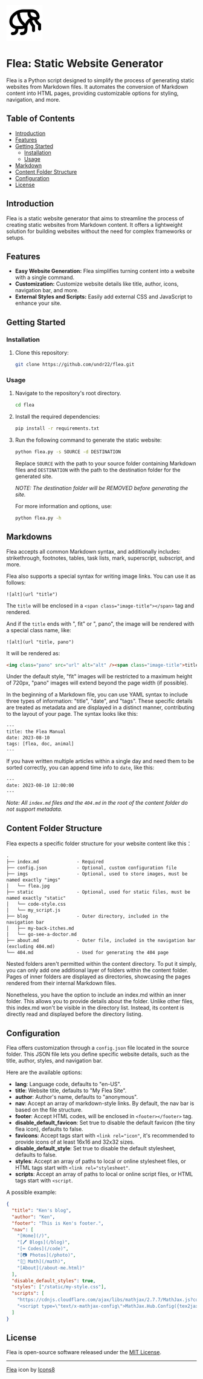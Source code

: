 ![flea icon by icons8](/static/flea-favicon-96.png)

# Flea: Static Website Generator

Flea is a Python script designed to simplify the process of generating static websites from Markdown files. It automates the conversion of Markdown content into HTML pages, providing customizable options for styling, navigation, and more.

## Table of Contents

- [Introduction](#introduction)
- [Features](#features)
- [Getting Started](#getting-started)
  - [Installation](#installation)
  - [Usage](#usage)
- [Markdown](#markdowns)
- [Content Folder Structure](#content-folder-structure)
- [Configuration](#configuration)
- [License](#license)

## Introduction

Flea is a static website generator that aims to streamline the process of creating static websites from Markdown content. It offers a lightweight solution for building websites without the need for complex frameworks or setups.

## Features

- **Easy Website Generation:** Flea simplifies turning content into a website with a single command.
- **Customization:** Customize website details like title, author, icons, navigation bar, and more.
- **External Styles and Scripts:** Easily add external CSS and JavaScript to enhance your site.

## Getting Started

### Installation

1. Clone this repository:

   ```sh
   git clone https://github.com/undr22/flea.git
   ```

### Usage

1. Navigate to the repository's root directory.

   ```sh
   cd flea
   ```

2. Install the required dependencies:

   ```sh
   pip install -r requirements.txt
   ```

3. Run the following command to generate the static website:

   ```sh
   python flea.py -s SOURCE -d DESTINATION
   ```

   Replace `SOURCE` with the path to your source folder containing Markdown files and `DESTINATION` with the path to the destination folder for the generated site.

   _NOTE: The destination folder will be REMOVED before generating the site._

   For more information and options, use:

   ```sh
   python flea.py -h
   ```

## Markdowns

Flea accepts all common Markdown syntax, and additionally includes: strikethrough, footnotes, tables, task lists, mark, superscript, subscript, and more.

Flea also supports a special syntax for writing image links. You can use it as follows:

```
![alt](url "title")
```

The `title` will be enclosed in a `<span class="image-title"></span>` tag and rendered.

And if the `title` ends with ", fit" or ", pano", the image will be rendered with a special class name, like:

```
![alt](url "title, pano")
```

It will be rendered as:

```html
<img class="pano" src="url" alt="alt" /><span class="image-title">title</span>
```

Under the default style, "fit" images will be restricted to a maximum height of 720px, "pano" images will extend beyond the page width (if possible).

In the beginning of a Markdown file, you can use YAML syntax to include three types of information: "title", "date", and "tags". These specific details are treated as metadata and are displayed in a distinct manner, contributing to the layout of your page. The syntax looks like this:

```
---
title: the Flea Manual
date: 2023-08-10
tags: [flea, doc, animal]
---
```

If you have written multiple articles within a single day and need them to be sorted correctly, you can append time info to `date`, like this:

```
---
date: 2023-08-10 12:00:00
---
```

_Note: All `index.md` files and the `404.md` in the root of the content folder do not support metadata._

## Content Folder Structure

Flea expects a specific folder structure for your website content like this：

```
.
├── index.md              - Required
├── config.json           - Optional, custom configuration file
├── imgs                  - Optional, used to store images, must be named exactly "imgs"
│   └── flea.jpg
├── static                - Optional, used for static files, must be named exactly "static"
│   └── code-style.css
│   └── my_script.js
├── blog                  - Outer directory, included in the navigation bar
│   ├── my-back-itches.md
│   └── go-see-a-doctor.md
├── about.md              - Outer file, included in the navigation bar (excluding 404.md)
└── 404.md                - Used for generating the 404 page
```

Nested folders aren't permitted within the content directory. To put it simply, you can only add one additional layer of folders within the content folder. Pages of inner folders are displayed as directories, showcasing the pages rendered from their internal Markdown files.

Nonetheless, you have the option to include an index.md within an inner folder. This allows you to provide details about the folder. Unlike other files, this index.md won't be visible in the directory list. Instead, its content is directly read and displayed before the directory listing.

## Configuration

Flea offers customization through a `config.json` file located in the source folder. This JSON file lets you define specific website details, such as the title, author, styles, and navigation bar.

Here are the available options:

- **lang**: Language code, defaults to "en-US".
- **title**: Website title, defaults to "My Flea Site".
- **author**: Author's name, defaults to "anonymous".
- **nav**: Accept an array of markdown-style links. By default, the nav bar is based on the file structure.
- **footer**: Accept HTML codes, will be enclosed in `<footer></footer>` tag.
- **disable_default_favicon**: Set true to disable the default favicon (the tiny flea icon), defaults to false.
- **favicons**: Accept tags start with `<link rel="icon"`, it's recommended to provide icons of at least 16x16 and 32x32 sizes.
- **disable_default_style**: Set true to disable the default stylesheet, defaults to false.
- **styles**: Accept an array of paths to local or online stylesheet files, or HTML tags start with `<link rel="stylesheet"`.
- **scripts**: Accept an array of paths to local or online script files, or HTML tags start with `<script`.

A possible example:

```json
{
  "title": "Ken's blog",
  "author": "Ken",
  "footer": "This is Ken's footer.",
  "nav": [
    "[Home](/)",
    "[🖊️ Blogs](/blog)",
    "[⌨️ Codes](/code)",
    "[📷 Photos](/photo)",
    "[🧮 Math](/math)",
    "[About](/about-me.html)"
  ],
  "disable_default_styles": true,
  "styles": ["/static/my-style.css"],
  "scripts": [
    "https://cdnjs.cloudflare.com/ajax/libs/mathjax/2.7.7/MathJax.js?config=TeX-MML-AM_CHTML",
    "<script type=\"text/x-mathjax-config\">MathJax.Hub.Config({tex2jax: {inlineMath: [['$', '$']], displayMath: [['$$', '$$']], processEscapes: true}});</script>"
  ]
}
```

## License

Flea is open-source software released under the [MIT License](https://opensource.org/licenses/MIT).

---

[Flea](https://icons8.com/icon/F2ynpEa6aUZd/fleaFlea) icon by [Icons8](https://icons8.com)
